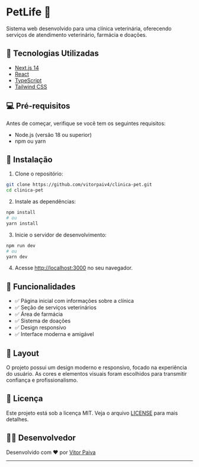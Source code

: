 # PetLife 🐾

Sistema web desenvolvido para uma clínica veterinária, oferecendo serviços de atendimento veterinário, farmácia e doações.

## 🚀 Tecnologias Utilizadas

- [Next.js 14](https://nextjs.org/)
- [React](https://reactjs.org/)
- [TypeScript](https://www.typescriptlang.org/)
- [Tailwind CSS](https://tailwindcss.com/)

## 💻 Pré-requisitos

Antes de começar, verifique se você tem os seguintes requisitos:

- Node.js (versão 18 ou superior)
- npm ou yarn

## 🔧 Instalação

1. Clone o repositório:
```bash
git clone https://github.com/vitorpaiv4/clinica-pet.git
cd clinica-pet
```

2. Instale as dependências:
```bash
npm install
# ou
yarn install
```

3. Inicie o servidor de desenvolvimento:
```bash
npm run dev
# ou
yarn dev
```

4. Acesse [http://localhost:3000](http://localhost:3000) no seu navegador.

## 📱 Funcionalidades

- ✅ Página inicial com informações sobre a clínica
- ✅ Seção de serviços veterinários
- ✅ Área de farmácia
- ✅ Sistema de doações
- ✅ Design responsivo
- ✅ Interface moderna e amigável

## 🎨 Layout

O projeto possui um design moderno e responsivo, focado na experiência do usuário. As cores e elementos visuais foram escolhidos para transmitir confiança e profissionalismo.

## 📝 Licença

Este projeto está sob a licença MIT. Veja o arquivo [LICENSE](LICENSE) para mais detalhes.

## 👨‍💻 Desenvolvedor

Desenvolvido com ❤️ por [Vitor Paiva](https://github.com/vitorpaiv4)

---

